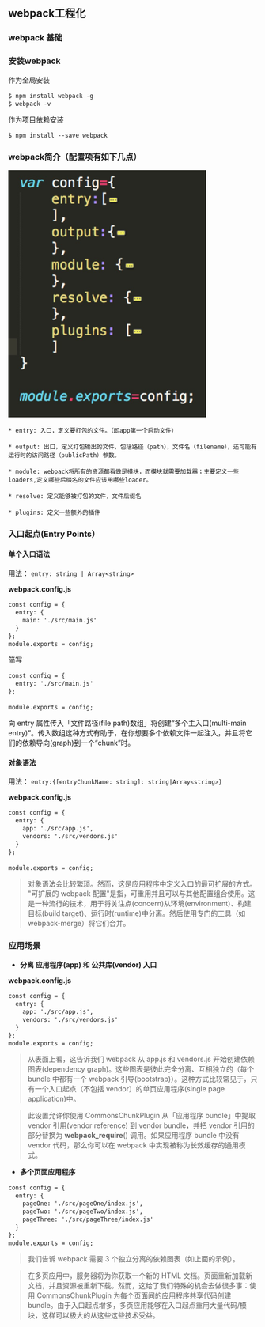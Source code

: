 ## webpack工程化   

### webpack 基础    

### 安装webpack     
 
 作为全局安装 

```
$ npm install webpack -g
$ webpack -v    
```
作为项目依赖安装 

```
$ npm install --save webpack      
```
### webpack简介（配置项有如下几点）

<img src="./images/config.jpeg" width="400" height="500" />

```
* entry: 入口，定义要打包的文件。（即app第一个启动文件）  

* output: 出口，定义打包输出的文件，包括路径（path），文件名（filename），还可能有运行时的访问路径（publicPath）参数。   

* module: webpack将所有的资源都看做是模块，而模块就需要加载器；主要定义一些loaders,定义哪些后缀名的文件应该用哪些loader。

* resolve: 定义能够被打包的文件，文件后缀名 

* plugins: 定义一些额外的插件     

``` 

### 入口起点(Entry Points）

#### 单个入口语法

用法： `entry: string | Array<string>`

**webpack.config.js**

```
const config = {
  entry: {
    main: './src/main.js'
  }
};
module.exports = config;
```

简写

```
const config = {
  entry: './src/main.js'
};

module.exports = config;
```

向 entry 属性传入「文件路径(file path)数组」将创建“多个主入口(multi-main entry)”。传入数组这种方式有助于，在你想要多个依赖文件一起注入，并且将它们的依赖导向(graph)到一个“chunk”时。


#### 对象语法

用法： `entry:{[entryChunkName: string]: string|Array<string>}`

**webpack.config.js**

```
const config = {
  entry: {
    app: './src/app.js',
    vendors: './src/vendors.js'
  }
};

module.exports = config;
```
> 对象语法会比较繁琐。然而，这是应用程序中定义入口的最可扩展的方式。            
"可扩展的 webpack 配置"是指，可重用并且可以与其他配置组合使用。这是一种流行的技术，用于将关注点(concern)从环境(environment)、构建目标(build target)、运行时(runtime)中分离。然后使用专门的工具（如 webpack-merge）将它们合并。

### 应用场景

* **分离 应用程序(app) 和 公共库(vendor) 入口**

**webpack.config.js**

```
const config = {
  entry: {
    app: './src/app.js',
    vendors: './src/vendors.js'
  }
};
module.exports = config;
```
> 从表面上看，这告诉我们 webpack 从 app.js 和 vendors.js 开始创建依赖图表(dependency graph)。这些图表是彼此完全分离、互相独立的（每个 bundle 中都有一个 webpack 引导(bootstrap)）。这种方式比较常见于，只有一个入口起点（不包括 vendor）的单页应用程序(single page application)中。

>此设置允许你使用 CommonsChunkPlugin 从「应用程序 bundle」中提取 vendor 引用(vendor reference) 到 vendor bundle，并把 vendor 引用的部分替换为 __webpack_require__() 调用。如果应用程序 bundle 中没有 vendor 代码，那么你可以在 webpack 中实现被称为长效缓存的通用模式。


* **多个页面应用程序**

```
const config = {
  entry: {
    pageOne: './src/pageOne/index.js',
    pageTwo: './src/pageTwo/index.js',
    pageThree: './src/pageThree/index.js'
  }
};
module.exports = config;

```
> 我们告诉 webpack 需要 3 个独立分离的依赖图表（如上面的示例）。

> 在多页应用中，服务器将为你获取一个新的 HTML 文档。页面重新加载新文档，并且资源被重新下载。然而，这给了我们特殊的机会去做很多事：使用 CommonsChunkPlugin 为每个页面间的应用程序共享代码创建 bundle。由于入口起点增多，多页应用能够在入口起点重用大量代码/模块，这样可以极大的从这些这些技术受益。





